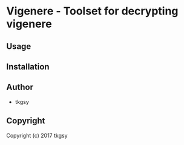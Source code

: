 # Vigenere - Toolset for decrypting vigenere

## Usage

## Installation

## Author

* tkgsy

## Copyright

Copyright (c) 2017 tkgsy
